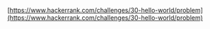 [https://www.hackerrank.com/challenges/30-hello-world/problem](https://www.hackerrank.com/challenges/30-hello-world/problem)
